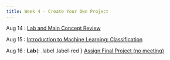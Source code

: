 ```yaml
---
title: Week 4 - Create Your Own Project
---
```


Aug 14
: [Lab and Main Concept Review](https://drive.google.com/drive/folders/1sgfmWkngF3hpdOlNtKLmSlorU6Zzo0U0)

Aug 15
: [Introduction to Machine Learning: Classification](https://drive.google.com/drive/folders/1sgfmWkngF3hpdOlNtKLmSlorU6Zzo0U0)
  

Aug 16
: **Lab**{: .label .label-red } [Assign Final Project (no meeting)](#)

